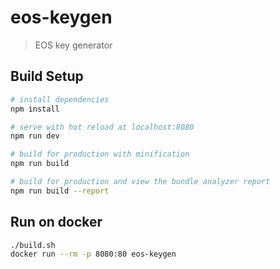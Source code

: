# eos-keygen

> EOS key generator

## Build Setup

``` bash
# install dependencies
npm install

# serve with hot reload at localhost:8080
npm run dev

# build for production with minification
npm run build

# build for production and view the bundle analyzer report
npm run build --report
```

## Run on docker

``` bash
./build.sh
docker run --rm -p 8080:80 eos-keygen
```
